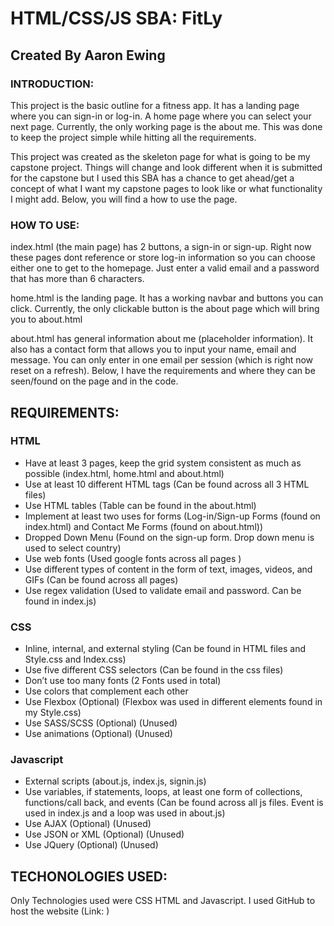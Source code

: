 # HTML/CSS/JS SBA: FitLy
## Created By Aaron Ewing

### INTRODUCTION:

This project is the basic outline for a fitness app. It has a landing page where you can sign-in or log-in. A home page where you can select your next page. Currently, the only working page is the about me. This was done to keep the project simple while hitting all the requirements.

This project was created as the skeleton page for what is going to be my capstone project. Things will change and look different when it is submitted for the capstone but I used this SBA has a chance to get ahead/get a concept of what I want my capstone pages to look like or what functionality I might add. Below, you will find a how to use the page.


### HOW TO USE:

index.html (the main page) has 2 buttons, a sign-in or sign-up. Right now these pages dont reference or store log-in information so you can choose either one to get to the homepage. Just enter a valid email and a password that has more than 6 characters.

home.html is the landing page. It has a working navbar and buttons you can click. Currently, the only clickable button is the about page which will bring you to about.html

about.html has general information about me (placeholder information). It also has a contact form that allows you to input your name, email and message. You can only enter in one email per session (which is right now reset on a refresh). Below, I have the requirements and where they can be seen/found on the page and in the code.

## REQUIREMENTS:

### HTML

- Have at least 3 pages, keep the grid system consistent as much as possible (index.html, home.html and about.html)
- Use at least 10 different HTML tags (Can be found across all 3 HTML files)
- Use HTML tables (Table can be found in the about.html)
- Implement at least two uses for forms (Log-in/Sign-up Forms (found on index.html) and Contact Me Forms (found on about.html))
- Dropped Down Menu (Found on the sign-up form. Drop down menu is used to select country)
- Use web fonts (Used google fonts across all pages )
- Use different types of content in the form of text, images, videos, and GIFs (Can be found across all pages)
- Use regex validation (Used to validate email and password. Can be found in index.js)


### CSS

- Inline, internal, and external styling (Can be found in HTML files and Style.css and Index.css)
- Use five different CSS selectors (Can be found in the css files)
- Don’t use too many fonts (2 Fonts used in total)
- Use colors that complement each other
- Use Flexbox (Optional) (Flexbox was used in different elements found in my Style.css)
- Use SASS/SCSS (Optional) (Unused)
- Use animations (Optional) (Unused)


### Javascript

- External scripts (about.js, index.js, signin.js)
- Use variables, if statements, loops, at least one form of collections, functions/call back, and events (Can be found across all js files. Event is used in index.js and a loop was used in about.js)
- Use AJAX (Optional)  (Unused)
- Use JSON or XML (Optional) (Unused)
- Use JQuery (Optional) (Unused)



## TECHONOLOGIES USED:

Only Technologies used were CSS HTML and Javascript. I used GitHub to host the website (Link: )



